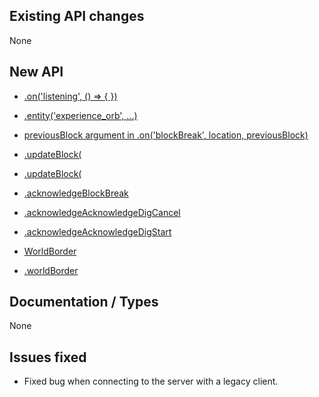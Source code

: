 ## Existing API changes
None

## New API
* [<Server>.on('listening', () => { })](https://oscarnow.github.io/minecraft-server/{version}/classes/Server#on)
* [<Client>.entity('experience_orb', ...)](https://oscarnow.github.io/minecraft-server/{version}/classes/Client#entity.entity-2)
* [previousBlock argument in <Client>.on('blockBreak', location, previousBlock)](https://oscarnow.github.io/minecraft-server/{version}/classes/Client#on)

* [<Chunk>.updateBlock(](https://oscarnow.github.io/minecraft-server/{version}/classes/Chunk#updateBlock)
* [<Client>.updateBlock(](https://oscarnow.github.io/minecraft-server/{version}/classes/Client#updateBlock)

* [<Client>.acknowledgeBlockBreak](https://oscarnow.github.io/minecraft-server/{version}/classes/Client#acknowledgeBlockBreak)
* [<Client>.acknowledgeAcknowledgeDigCancel](https://oscarnow.github.io/minecraft-server/{version}/classes/Client#acknowledgeDigCancel)
* [<Client>.acknowledgeAcknowledgeDigStart](https://oscarnow.github.io/minecraft-server/{version}/classes/Client#acknowledgeDigStart)

* [WorldBorder](https://oscarnow.github.io/minecraft-server/{version}/classes/WorldBorder)
* [<Client>.worldBorder](https://oscarnow.github.io/minecraft-server/{version}/classes/Client#worldBorder)

## Documentation / Types
None

## Issues fixed
* Fixed bug when connecting to the server with a legacy client.
